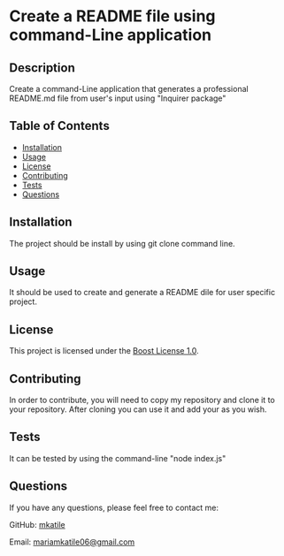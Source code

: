 # Create a README file using command-Line application

## Description

Create a command-Line application that generates a professional README.md file from user's input using "Inquirer package"

## Table of Contents

- [Installation](#installation)
- [Usage](#usage)
- [License](#license)
- [Contributing](#contributing)
- [Tests](#tests)
- [Questions](#questions)

## Installation

The project should be install by using git clone command line.

## Usage

It should be used to create and generate a README dile for user specific project.

## License

This project is licensed under the [Boost License 1.0](https://opensource.org/licenses/Boost-1.0).


## Contributing

In order to contribute, you will need to copy my repository and clone it to your repository. After cloning you can use it and add your as you wish.

## Tests

It can be tested by using the command-line "node index.js"

## Questions

If you have any questions, please feel free to contact me:

GitHub: [mkatile](https://github.com/mkatile)

Email: mariamkatile06@gmail.com
